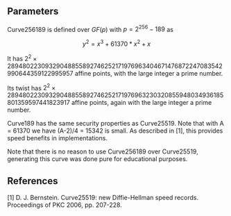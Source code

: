 ## Parameters

Curve256189 is defined over $GF(p)$  with $p = 2^{256} - 189$ as

$$ y^2 = x^3 + 61370*x^2 + x $$

 It has $2^2 \times 28948022309329048855892746252171976963404671476872247083542990644359122995957$ affine points, with the large integer a prime number.

 Its twist has $2^2 \times 28948022309329048855892746252171976963230320855948034936185801359597441823917$ affine points, again with the large integer a prime number.

 Curve189 has the same security properties as Curve25519. Note that with A = 61370 we have (A-2)/4 = 15342 is small. As described in [1], this provides speed benefits in implementations.

 Note that there is no reason to use Curve256189 over Curve25519, generating this curve was done pure for educational purposes.

## References

[1] D. J. Bernstein. Curve25519: new Diffie-Hellman speed records. Proceedings of PKC 2006, pp. 207-228.
